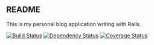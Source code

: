 ## README
This is my personal blog application writing with Rails.

[![Build Status](https://travis-ci.org/edgarwang/edgar_blog.png?branch=master)](https://travis-ci.org/edgarwang/edgar_blog)
[![Dependency Status](https://gemnasium.com/edgarwang/edgar_blog.png)](https://gemnasium.com/edgarwang/edgar_blog)
[![Coverage Status](https://coveralls.io/repos/edgarwang/edgar_blog/badge.png)](https://coveralls.io/r/edgarwang/edgar_blog)
